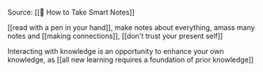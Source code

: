 Source: [[📕 How to Take Smart Notes]]

[[read with a pen in your hand]], make notes about everything, amass many notes and [[making connections]], [[don't trust your present self]]

Interacting with knowledge is an opportunity to enhance your own knowledge, as [[all new learning requires a foundation of prior knowledge]]